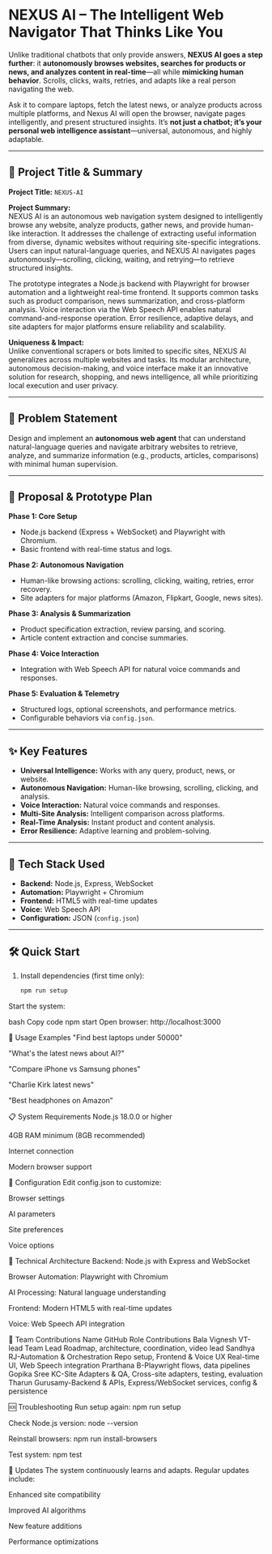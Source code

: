 # NEXUS AI – The Intelligent Web Navigator That Thinks Like You  

Unlike traditional chatbots that only provide answers, **NEXUS AI goes a step further**: it **autonomously browses websites, searches for products or news, and analyzes content in real-time**—all while **mimicking human behavior**. Scrolls, clicks, waits, retries, and adapts like a real person navigating the web.  

Ask it to compare laptops, fetch the latest news, or analyze products across multiple platforms, and Nexus AI will open the browser, navigate pages intelligently, and present structured insights. It’s **not just a chatbot; it’s your personal web intelligence assistant**—universal, autonomous, and highly adaptable.  

---

## 🚀 Project Title & Summary

**Project Title:** `NEXUS-AI`  

**Project Summary:**  
NEXUS AI is an autonomous web navigation system designed to intelligently browse any website, analyze products, gather news, and provide human-like interaction. It addresses the challenge of extracting useful information from diverse, dynamic websites without requiring site-specific integrations. Users can input natural-language queries, and NEXUS AI navigates pages autonomously—scrolling, clicking, waiting, and retrying—to retrieve structured insights.

The prototype integrates a Node.js backend with Playwright for browser automation and a lightweight real-time frontend. It supports common tasks such as product comparison, news summarization, and cross-platform analysis. Voice interaction via the Web Speech API enables natural command-and-response operation. Error resilience, adaptive delays, and site adapters for major platforms ensure reliability and scalability.

**Uniqueness & Impact:**  
Unlike conventional scrapers or bots limited to specific sites, NEXUS AI generalizes across multiple websites and tasks. Its modular architecture, autonomous decision-making, and voice interface make it an innovative solution for research, shopping, and news intelligence, all while prioritizing local execution and user privacy.

---

## 📌 Problem Statement

Design and implement an **autonomous web agent** that can understand natural-language queries and navigate arbitrary websites to retrieve, analyze, and summarize information (e.g., products, articles, comparisons) with minimal human supervision.

---

## 🧭 Proposal & Prototype Plan

**Phase 1: Core Setup**  
- Node.js backend (Express + WebSocket) and Playwright with Chromium.  
- Basic frontend with real-time status and logs.

**Phase 2: Autonomous Navigation**  
- Human-like browsing actions: scrolling, clicking, waiting, retries, error recovery.  
- Site adapters for major platforms (Amazon, Flipkart, Google, news sites).

**Phase 3: Analysis & Summarization**  
- Product specification extraction, review parsing, and scoring.  
- Article content extraction and concise summaries.

**Phase 4: Voice Interaction**  
- Integration with Web Speech API for natural voice commands and responses.

**Phase 5: Evaluation & Telemetry**  
- Structured logs, optional screenshots, and performance metrics.  
- Configurable behaviors via `config.json`.

---

## ✨ Key Features

- **Universal Intelligence:** Works with any query, product, news, or website.  
- **Autonomous Navigation:** Human-like browsing, scrolling, clicking, and analysis.  
- **Voice Interaction:** Natural voice commands and responses.  
- **Multi-Site Analysis:** Intelligent comparison across platforms.  
- **Real-Time Analysis:** Instant product and content analysis.  
- **Error Resilience:** Adaptive learning and problem-solving.  

---

## 🧰 Tech Stack Used

- **Backend:** Node.js, Express, WebSocket  
- **Automation:** Playwright + Chromium  
- **Frontend:** HTML5 with real-time updates  
- **Voice:** Web Speech API  
- **Configuration:** JSON (`config.json`)  

---

## 🛠️ Quick Start

1. Install dependencies (first time only):  
   ```bash
   npm run setup
Start the system:

bash
Copy code
npm start
Open browser: http://localhost:3000

🎯 Usage Examples
"Find best laptops under 50000"

"What's the latest news about AI?"

"Compare iPhone vs Samsung phones"

"Charlie Kirk latest news"

"Best headphones on Amazon"

📋 System Requirements
Node.js 18.0.0 or higher

4GB RAM minimum (8GB recommended)

Internet connection

Modern browser support

🔧 Configuration
Edit config.json to customize:

Browser settings

AI parameters

Site preferences

Voice options

🤖 Technical Architecture
Backend: Node.js with Express and WebSocket

Browser Automation: Playwright with Chromium

AI Processing: Natural language understanding

Frontend: Modern HTML5 with real-time updates

Voice: Web Speech API integration

👥 Team Contributions
Name	GitHub	Role	Contributions
Bala Vignesh VT-lead	Team Lead	Roadmap, architecture, coordination, video lead
Sandhya RJ-Automation & Orchestration	Repo setup, Frontend & Voice UX	Real-time UI, Web Speech integration
Prarthana B-Playwright flows, data pipelines
Gopika Sree KC-Site Adapters & QA, Cross-site adapters, testing, evaluation
Tharun Gurusamy-Backend & APIs, Express/WebSocket services, config & persistence

🆘 Troubleshooting
Run setup again: npm run setup

Check Node.js version: node --version

Reinstall browsers: npm run install-browsers

Test system: npm test

🔄 Updates
The system continuously learns and adapts. Regular updates include:

Enhanced site compatibility

Improved AI algorithms

New feature additions

Performance optimizations
